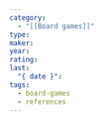 ```yaml
---
category:
  - "[[Board games]]"
type: 
maker: 
year: 
rating: 
last:
  "{ date }": 
tags:
  - board-games
  - references
---
```


